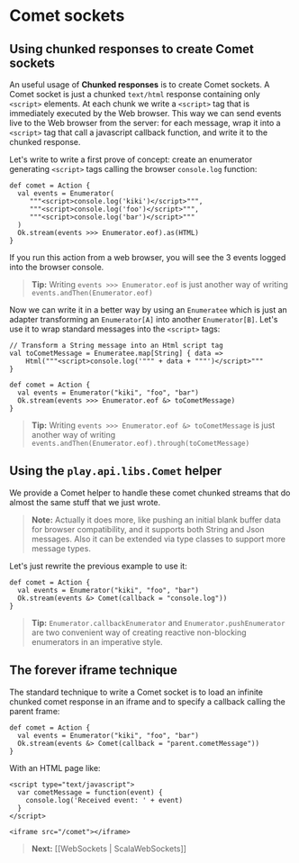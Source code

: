 # Comet sockets

## Using chunked responses to create Comet sockets

An useful usage of **Chunked responses** is to create Comet sockets. A Comet socket is just a chunked `text/html` response containing only `<script>` elements. At each chunk we write a `<script>` tag that is immediately executed by the Web browser. This way we can send events live to the Web browser from the server: for each message, wrap it into a `<script>` tag that call a javascript callback function, and write it to the chunked response.
    
Let's write to write a first prove of concept: create an enumerator generating `<script>` tags calling the browser `console.log` function:
    
```
def comet = Action {
  val events = Enumerator(
     """<script>console.log('kiki')</script>""",
     """<script>console.log('foo')</script>""",
     """<script>console.log('bar')</script>"""
  )
  Ok.stream(events >>> Enumerator.eof).as(HTML)
}
```

If you run this action from a web browser, you will see the 3 events logged into the browser console.

> **Tip:** Writing `events >>> Enumerator.eof` is just another way of writing `events.andThen(Enumerator.eof)`

Now we can write it in a better way by using an `Enumeratee` which is just an adapter transforming an `Enumerator[A]` into another `Enumerator[B]`. Let's use it to wrap standard messages into the `<script>` tags:
    
```
// Transform a String message into an Html script tag
val toCometMessage = Enumeratee.map[String] { data => 
    Html("""<script>console.log('""" + data + """')</script>""" 
}

def comet = Action {
  val events = Enumerator("kiki", "foo", "bar")
  Ok.stream(events >>> Enumerator.eof &> toCometMessage)
}
```

> **Tip:** Writing `events >>> Enumerator.eof &> toCometMessage` is just another way of writing `events.andThen(Enumerator.eof).through(toCometMessage)`

## Using the `play.api.libs.Comet` helper

We provide a Comet helper to handle these comet chunked streams that do almost the same stuff that we just wrote.

> **Note:** Actually it does more, like pushing an initial blank buffer data for browser compatibility, and it supports both String and Json messages. Also it can be extended via type classes to support more message types.

Let's just rewrite the previous example to use it:

```
def comet = Action {
  val events = Enumerator("kiki", "foo", "bar")
  Ok.stream(events &> Comet(callback = "console.log"))
}
```

> **Tip:** `Enumerator.callbackEnumerator` and `Enumerator.pushEnumerator` are two convenient way of creating reactive non-blocking enumerators in an imperative style.

## The forever iframe technique

The standard technique to write a Comet socket is to load an infinite chunked comet response in an iframe and to specify a callback calling the parent frame:

```
def comet = Action {
  val events = Enumerator("kiki", "foo", "bar")
  Ok.stream(events &> Comet(callback = "parent.cometMessage"))
}
```

With an HTML page like:

```
<script type="text/javascript">
  var cometMessage = function(event) {
    console.log('Received event: ' + event)
  }
</script>

<iframe src="/comet"></iframe>
```

> **Next:** [[WebSockets | ScalaWebSockets]]